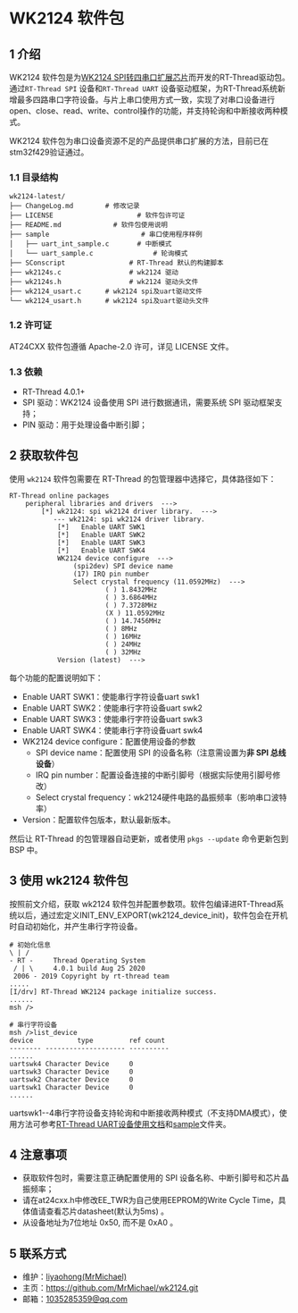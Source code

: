 # WK2124 软件包

## 1 介绍

WK2124 软件包是为[WK2124 SPI转四串口扩展芯片](http://www.wkmic.com/News_Show.php?theId=17)而开发的RT-Thread驱动包。通过`RT-Thread SPI` 设备和`RT-Thread UART` 设备驱动框架，为RT-Thread系统新增最多四路串口字符设备。与片上串口使用方式一致，实现了对串口设备进行open、close、read、write、control操作的功能，并支持轮询和中断接收两种模式。

WK2124 软件包为串口设备资源不足的产品提供串口扩展的方法，目前已在stm32f429验证通过。


### 1.1 目录结构

```shell
wk2124-latest/
├── ChangeLog.md		# 修改记录
├── LICENSE						# 软件包许可证
├── README.md			  # 软件包使用说明
├── sample						 # 串口使用程序样例
│   ├── uart_int_sample.c		# 中断模式
│   └── uart_sample.c				# 轮询模式
├── SConscript				  # RT-Thread 默认的构建脚本
├── wk2124s.c				  # wk2124 驱动
├── wk2124s.h				  # wk2124 驱动头文件
├── wk2124_usart.c      # wk2124 spi及uart驱动文件
└── wk2124_usart.h	    # wk2124 spi及uart驱动头文件
```

### 1.2 许可证

AT24CXX 软件包遵循  Apache-2.0 许可，详见 LICENSE 文件。

### 1.3 依赖

- RT-Thread 4.0.1+
- SPI 驱动：WK2124 设备使用 SPI 进行数据通讯，需要系统 SPI 驱动框架支持；
- PIN 驱动：用于处理设备中断引脚；



## 2 获取软件包

使用 `wk2124` 软件包需要在 RT-Thread 的包管理器中选择它，具体路径如下：

```
RT-Thread online packages
    peripheral libraries and drivers  --->
        [*] wk2124: spi wk2124 driver library.  --->
           --- wk2124: spi wk2124 driver library.
            [*]   Enable UART SWK1
            [*]   Enable UART SWK2
            [*]   Enable UART SWK3
            [*]   Enable UART SWK4
            WK2124 device configure  --->
            	(spi2dev) SPI device name
            	(17) IRQ pin number
            	Select crystal frequency (11.0592MHz)  --->
                        ( ) 1.8432MHz
                        ( ) 3.6864MHz
                        ( ) 7.3728MHz
                        (X ) 11.0592MHz
                        ( ) 14.7456MHz
                        ( ) 8MHz
                        ( ) 16MHz
                        ( ) 24MHz
                        ( ) 32MHz
            Version (latest)  --->
```


每个功能的配置说明如下：

- Enable UART SWK1：使能串行字符设备uart swk1
- Enable UART SWK2：使能串行字符设备uart swk2
- Enable UART SWK3：使能串行字符设备uart swk3
- Enable UART SWK4：使能串行字符设备uart swk4
- WK2124 device configure：配置使用设备的参数
  - SPI device name：配置使用 SPI 的设备名称（注意需设置为**非 SPI 总线设备**）
  - IRQ pin number：配置设备连接的中断引脚号（根据实际使用引脚号修改）
  - Select crystal frequency：wk2124硬件电路的晶振频率（影响串口波特率）
- Version：配置软件包版本，默认最新版本。

然后让 RT-Thread 的包管理器自动更新，或者使用 `pkgs --update` 命令更新包到 BSP 中。



## 3 使用 wk2124 软件包

按照前文介绍，获取 wk2124 软件包并配置参数项。软件包编译进RT-Thread系统以后，通过宏定义INIT_ENV_EXPORT(wk2124_device_init)，软件包会在开机时自动初始化，并产生串行字符设备。

```shell
# 初始化信息
\ | /
- RT -     Thread Operating System
 / | \     4.0.1 build Aug 25 2020
 2006 - 2019 Copyright by rt-thread team
.....
[I/drv] RT-Thread WK2124 package initialize success.
......
msh />

# 串行字符设备
msh />list_device
device           type         ref count
-------- -------------------- ----------
......
uartswk4 Character Device     0       
uartswk3 Character Device     0       
uartswk2 Character Device     0       
uartswk1 Character Device     0
......
```

uartswk1--4串行字符设备支持轮询和中断接收两种模式（不支持DMA模式），使用方法可参考[RT-Thread UART设备使用文档](https://www.rt-thread.org/document/site/programming-manual/device/uart/uart/)和[sample](sample/)文件夹。



## 4 注意事项

- 获取软件包时，需要注意正确配置使用的 SPI 设备名称、中断引脚号和芯片晶振频率；
- 请在at24cxx.h中修改EE_TWR为自己使用EEPROM的Write Cycle Time，具体值请查看芯片datasheet(默认为5ms) 。
- 从设备地址为7位地址 0x50, 而不是 0xA0 。



## 5 联系方式

* 维护：[liyaohong(MrMichael)](https://github.com/MrMichael)
* 主页：https://github.com/MrMichael/wk2124.git
* 邮箱：1035285359@qq.com

